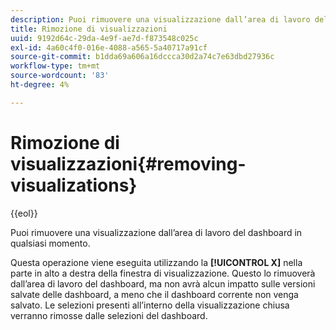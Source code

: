 ```yaml
---
description: Puoi rimuovere una visualizzazione dall’area di lavoro del dashboard in qualsiasi momento.
title: Rimozione di visualizzazioni
uuid: 9192d64c-29da-4e9f-ae7d-f873548c025c
exl-id: 4a60c4f0-016e-4088-a565-5a40717a91cf
source-git-commit: b1dda69a606a16dccca30d2a74c7e63dbd27936c
workflow-type: tm+mt
source-wordcount: '83'
ht-degree: 4%

---
```


# Rimozione di visualizzazioni{#removing-visualizations}

{{eol}}

Puoi rimuovere una visualizzazione dall’area di lavoro del dashboard in qualsiasi momento.

Questa operazione viene eseguita utilizzando la **[!UICONTROL X]** nella parte in alto a destra della finestra di visualizzazione. Questo lo rimuoverà dall’area di lavoro del dashboard, ma non avrà alcun impatto sulle versioni salvate delle dashboard, a meno che il dashboard corrente non venga salvato. Le selezioni presenti all’interno della visualizzazione chiusa verranno rimosse dalle selezioni del dashboard.
